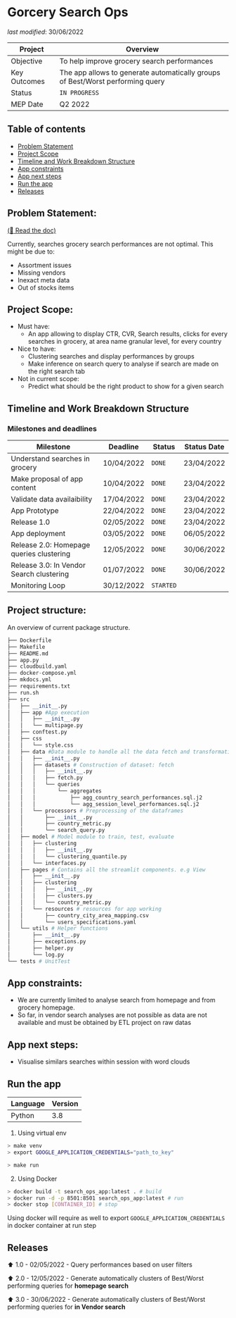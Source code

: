 # Gorcery Search Ops

_last modified_: 30/06/2022


| Project      | Overview                                                                       |
|--------------|--------------------------------------------------------------------------------|
| Objective    | To help improve grocery search performances                                    |   
| Key Outcomes | The app allows to generate automatically groups of Best/Worst performing query | 
| Status       | `IN PROGRESS`                                                                  | 
| MEP Date     | Q2 2022                                                                        |

## Table of contents

* [Problem Statement](#problem-statement)
* [Project Scope](#project-scope)
* [Timeline and Work Breakdown Structure](#timeline-and-work-breakdown-structure)
* [App constraints](#app-constraints)
* [App next steps](#app-next-steps)
* [Run the app](#run-the-app)
* [Releases](#releases)

## Problem Statement:

[(:pushpin: Read the doc)](https://jubilant-tribble-2e7a6828.pages.github.io)


Currently, searches grocery search performances are not optimal. This might be due to:
* Assortment issues
* Missing vendors
* Inexact meta data 
* Out of stocks items


## Project Scope:
* Must have:
    * An app allowing to display CTR, CVR, Search results, clicks for every searches in grocery, at area name granular level, for every country
* Nice to have:
    * Clustering searches and display performances by groups 
    * Make inference on search query to analyse if search are made on the right search tab
* Not in current scope:
    * Predict what should be the right product to show for a given search

##  Timeline and Work Breakdown Structure
### Milestones and deadlines
| Milestone                                | Deadline   | Status    | Status Date |  
|------------------------------------------|------------|-----------|-------------|
| Understand searches in grocery           | 10/04/2022 | `DONE`    | 23/04/2022  |
| Make proposal of app content             | 10/04/2022 | `DONE`    | 23/04/2022  |
| Validate data availaibility              | 17/04/2022 | `DONE`    | 23/04/2022  |
| App Prototype                            | 22/04/2022 | `DONE`    | 23/04/2022  |
| Release 1.0                              | 02/05/2022 | `DONE`    | 23/04/2022  |
| App deployment                           | 03/05/2022 | `DONE`    | 06/05/2022  |
| Release 2.0: Homepage queries clustering | 12/05/2022 | `DONE`    | 30/06/2022  |
| Release 3.0: In Vendor Search clustering | 01/07/2022 | `DONE`    | 30/06/2022  |
| Monitoring Loop                          | 30/12/2022 | `STARTED` ||
## Project structure:

An overview of current package structure.

```py
├── Dockerfile
├── Makefile
├── README.md
├── app.py
├── cloudbuild.yaml
├── docker-compose.yml
├── mkdocs.yml
├── requirements.txt
├── run.sh
├── src
│   ├── __init__.py
│   ├── app #App execution
│   │   ├── __init__.py
│   │   └── multipage.py
│   ├── conftest.py
│   ├── css
│   │   └── style.css
│   ├── data #Data module to handle all the data fetch and transformations
│   │   ├── __init__.py
│   │   ├── datasets # Construction of dataset: fetch
│   │   │   ├── __init__.py
│   │   │   ├── fetch.py
│   │   │   └── queries
│   │   │       └── aggregates
│   │   │           ├── agg_country_search_performances.sql.j2
│   │   │           └── agg_session_level_performances.sql.j2
│   │   └── processors # Preprocessing of the dataframes
│   │       ├── __init__.py
│   │       ├── country_metric.py
│   │       └── search_query.py
│   ├── model # Model module to train, test, evaluate 
│   │   ├── clustering
│   │   │   ├── __init__.py
│   │   │   └── clustering_quantile.py
│   │   └── interfaces.py
│   ├── pages # Contains all the streamlit components. e.g View
│   │   ├── __init__.py
│   │   ├── clustering
│   │   │   ├── __init__.py
│   │   │   ├── clusters.py
│   │   │   └── country_metric.py
│   │   └── resources # resources for app working
│   │       ├── country_city_area_mapping.csv
│   │       └── users_specifications.yaml
│   └── utils # Helper functions
│       ├── __init__.py
│       ├── exceptions.py
│       ├── helper.py
│       └── log.py
└── tests # UnitTest

```


## App constraints:
* We are currently limited to analyse search from homepage and from grocery homepage. 
* So far, in vendor search analyses are not possible as data are not available and must be obtained by ETL project on raw datas

## App next steps:
* Visualise similars searches within session with word clouds

## Run the app

| Language | Version |
|----------|---------|
| Python   | 3.8     |   


1. Using virtual env
```bash
> make venv
> export GOOGLE_APPLICATION_CREDENTIALS="path_to_key"

> make run 
```

2. Using Docker
```bash
> docker build -t search_ops_app:latest . # build
> docker run -d -p 8501:8501 search_ops_app:latest # run
> docker stop [CONTAINER_ID] # stop
```

Using docker will require as well to export `GOOGLE_APPLICATION_CREDENTIALS` in docker container at run step


## Releases

:arrow_up: 1.0 - 02/05/2022 - Query performances based on user filters

:arrow_up: 2.0 - 12/05/2022 - Generate automatically clusters of Best/Worst performing queries for **homepage search**

:arrow_up: 3.0 - 30/06/2022 - Generate automatically clusters of Best/Worst performing queries for **in Vendor search**

